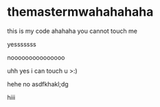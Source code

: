 # themastermwahahahaha
this is my code ahahaha
you cannot touch me 

yesssssss

nooooooooooooooo

uhh yes i can touch u >:)

hehe no
asdfkhakl;dg

hiii

